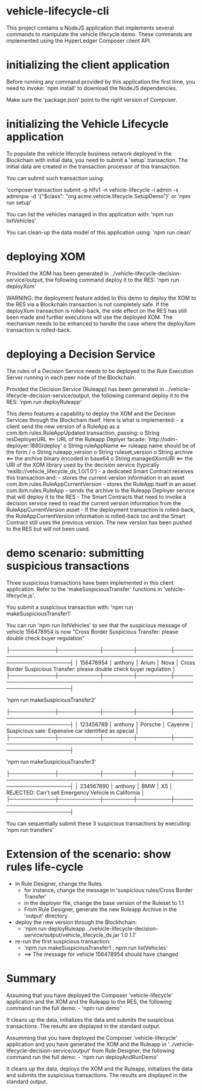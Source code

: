 # vehicle-lifecycle-cli
This project contains a NodeJS application that implements several commands to manipulate the vehicle lifecycle demo. These commands are implemented using the HyperLedger Composer client API.

# initializing the client application

Before running any command provided by this application the first time, you need to invoke: 'npm install' to download the NodeJS dependencies. 

Make sure the 'package.json' point to the right version of Composer. 

# initializing the Vehicle Lifecycle application

To populate the vehicle lifecycle business network deployed in the Blockchain with initial data, you need to submit a 'setup' transaction. The initial data are created in the transaction processor of this transaction.

You can submit such transaction using:

'composer transaction submit -p hlfv1 -n vehicle-lifecycle -i admin -s adminpw -d '{"$class": "org.acme.vehicle.lifecycle.SetupDemo"}'
or 
'npm run setup'

You can list the vehicles managed in this application with:
'npm run listVehicles'

You can clean-up the data model of this application using:
'npm run clean'

# deploying XOM

Provided the XOM has been generated in ../vehicle-lifecycle-decision-service/output, the following command deploy it to the RES:
'npm run deployXom'

WARNING: the deployment feature added to this demo to deploy the XOM to the RES via a Blockchain transaction is not completely safe. If the deployXom transaction is rolled-back, the side effect on the RES has still been made and further executions will use the deployed XOM. The mechanism needs to be enhanced to handle the case where the deployXom transaction is rolled-back. 

# deploying a Decision Service

The rules of a Decision Service needs to be deployed to the Rule Execution Server running in each peer node of the Blockchain. 

Provided the Decision Service (Ruleapp) has been generated in ../vehicle-lifecycle-decision-service/output, the following command deploy it to the RES:
'npm run deployRuleapp'

This demo features a capability to deploy the XOM and the Decision Services through the Blockchain itself. 
Here is what is implemented: 
    - a client send the new version of a RuleApp as a com.ibm.rules.RuleAppUpdated transaction, passing:
      o String resDeployerURL <== URL of the Ruleapp Deplyer facade: 'http://odm-deployer:1880/deploy'
      o String ruleAppName <== ruleapp name should be of the form <ruleapp>/<ruleset>
      o String ruleapp_version
      o String ruleset_version
      o String archive <== the archive binary encoded in base64
      o String managedXomURI <== the URI of the XOM library used by the decision service (typically 'reslib://vehicle_lifecycle_ds_1.0/1.0')
    - a dedicated Smart Contract receives this transaction and:
        - stores the current version information in an asset com.ibm.rules.RuleAppCurrentVersion
        - stores the RuleApp itself in an asset com.ibm.rules.RuleApp
        - sends the archive to the Ruleapp Deployer service that will deploy it to the RES
    - The Smart Contracts that need to invoke a decision service need to read the current version information from the RuleAppCurrentVersion asset
    - If the deployment transaction is rolled-back, the RuleAppCurrentVersion information is rolled-back too and the Smart Contract
      still uses the previous version. The new version has been pushed to the RES but will not been used. 

# demo scenario: submitting suspicious transactions

Three suspicious transactions have been implemented in this client application. Refer to the 'makeSuspiciousTransfer' functions in 'vehicle-lifecycle.js'.

You submit a suspicious transaction with:
'npm run makeSuspiciousTransfer1'

You can run 'npm run listVehicles' to see that the suspicious message of vehicle 156478954 is now "Cross Border Suspicious Transfer: please double check buyer regulation"

├────────────┼───────────┼────────┼─────────┼────────────────────────────────────────────────────────────────────────┤
│ 156478954  │ anthony   │ Arium  │ Nova    │ Cross Border Suspicious Transfer: please double check buyer regulation │
├────────────┼───────────┼────────┼─────────┼────────────────────────────────────────────────────────────────────────┤

'npm run makeSuspiciousTransfer2'

├────────────┼───────────┼────────┼─────────┼────────────────────────────────────────────────────────────────────────┤
│ 123456789  │ anthony   │ Porsche │ Cayenne │ Suspicious sale: Expensive car identified as special                   │
├────────────┼───────────┼────────┼─────────┼────────────────────────────────────────────────────────────────────────┤

'npm run makeSuspiciousTransfer3'

├────────────┼───────────┼────────┼─────────┼────────────────────────────────────────────────────────────────────────┤
│ 234567890  │ anthony   │ BMW    │ X5      │ REJECTED: Can't sell Emergency Vehicle in California                   │
├────────────┼───────────┼────────┼─────────┼────────────────────────────────────────────────────────────────────────┤

You can sequentially submit these 3 suspicious transactions by executing: 'npm run transfers'

# Extension of the scenario: show rules life-cycle

- In Rule Designer, change the Rules
    - for instance, change the message in 'suspicious rules/Cross Border Transfer'
    - in the deployer file, change the base version of the Ruleset to 1.1
    - From Rule Designer, generate the new Ruleapp Archive in the 'output' directory
- deploy the new version through the Blockhchain:
    - 'npm run deployRuleapp ../vehicle-lifecycle-decision-service/output/vehicle_lifecycle_ds.jar 1.0 1.1'
- re-run the first suspicious transaction: 
    - 'npm run makeSuspiciousTransfer1 ; npm run listVehicles'  
    - ==> The message for vehicle 156478954 should have changed

# Summary

Assuming that you have deployed the Composer 'vehicle-lifecycle' application and the XOM and the Ruleapp to the RES, the following command run the full demo:
    - 'npm run demo'

It cleans up the data, initializes the data and submits the suspicious transactions. The results are displayed in the standard output.  

Assumming that you have deployed the Composer 'vehicle-lifecycle' application and you have generated the XOM and the Ruleapp in
'../vehicle-lifecycle-decision-service/output' from Rule Designer, the following command run the full demo:
    - 'npm run deployAndRunDemo'

It cleans up the data, deploys the XOM and the Ruleapp, initializes the data and submits the suspicious transactions. The results are displayed in the standard output.  
    

